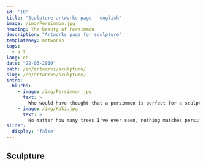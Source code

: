 ```yaml
---
id: '10'
title: "Sculpture artworks page - english"
image: /img/Persimmon.jpg
heading: The beauty of Persimmon
description: "Artworks page for sculpture"
templateKey: artworks
tags:
  - art
lang: en
date: "22-03-2019"
path: /en/artworks/sculpture/
slug: /en/artworks/sculpture/
intro:
  blurbs:
    - image: /img/Persimmon.jpg
      text: >
        Who would have thought that a persimmon is perfect for a sculpture?
    - image: /img/Kaki.jpg
      text: >
        No matter how many trees I've ever seen, nothing matches persimmon wood ...
slider:
  display: 'false'
---
```


## Sculpture
